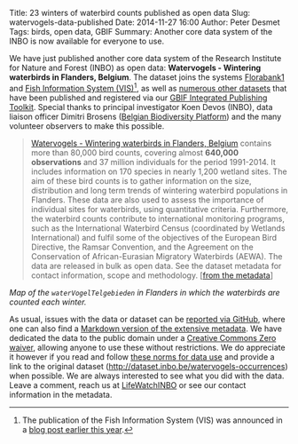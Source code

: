 Title: 23 winters of waterbird counts published as open data
Slug: watervogels-data-published
Date: 2014-11-27 16:00
Author: Peter Desmet
Tags: birds, open data, GBIF
Summary: Another core data system of the INBO is now available for everyone to use.

We have just published another core data system of the Research Institute for Nature and Forest (INBO) as open data: **Watervogels - Wintering waterbirds in Flanders, Belgium**. The dataset joins the systems [Florabank1](http://www.gbif.org/dataset/271c444f-f8d8-4986-b748-e7367755c0c1) and [Fish Information System (VIS)](http://www.gbif.org/dataset/search?q=vis+-+Fishes)[^1], as well as [numerous other datasets](http://www.gbif.org/publisher/1cd669d0-80ea-11de-a9d0-f1765f95f18b) that have been published and registered via our [GBIF Integrated Publishing Toolkit](http://data.inbo.be/ipt). Special thanks to principal investigator Koen Devos (INBO), data liaison officer Dimitri Brosens ([Belgian Biodiversity Platform](http://www.biodiversity.be)) and the many volunteer observers to make this possible.

[^1]: The publication of the Fish Information System (VIS) was announced in a [blog post earlier this year]({filename}vis-data-published.md).

> [Watervogels - Wintering waterbirds in Flanders, Belgium](http://www.gbif.org/dataset/7f9eb622-c036-44c6-8be9-5793eaa1fa1e) contains more than 80,000 bird counts, covering almost **640,000 observations** and 37 million individuals for the period 1991-2014. It includes information on 170 species in nearly 1,200 wetland sites. The aim of these bird counts is to gather information on the size, distribution and long term trends of wintering waterbird populations in Flanders. These data are also used to assess the importance of individual sites for waterbirds, using quantitative criteria. Furthermore, the waterbird counts contribute to international monitoring programs, such as the International Waterbird Census (coordinated by Wetlands International) and fulfil some of the objectives of the European Bird Directive, the Ramsar Convention, and the Agreement on the Conservation of African-Eurasian Migratory Waterbirds (AEWA). The data are released in bulk as open data. See the dataset metadata for contact information, scope and methodology. [[from the metadata](https://github.com/LifeWatchINBO/watervogels-occurrences/blob/master/metadata.md)]

<script src="https://embed.github.com/view/geojson/LifeWatchINBO/watervogels-occurrences/master/localities/localities.geojson?width=768"></script>

*Map of the `waterVogelTelgebieden` in Flanders in which the waterbirds are counted each winter.*

As usual, issues with the data or dataset can be [reported via GitHub](https://github.com/LifeWatchINBO/watervogels-occurrences/issues), where one can also find a [Markdown version of the extensive metadata](https://github.com/LifeWatchINBO/watervogels-occurrences/blob/master/metadata.md). We have dedicated the data to the public domain under a [Creative Commons Zero waiver](http://creativecommons.org/publicdomain/zero/1.0/), allowing anyone to use these without restrictions. We do appreciate it however if you read and follow [these norms for data use](https://github.com/LifeWatchINBO/norms-for-data-use) and provide a link to the original dataset (<http://dataset.inbo.be/watervogels-occurrences>) when possible. We are always interested to see what you did with the data. Leave a comment, reach us at [LifeWatchINBO](https://twitter.com/LifeWatchINBO) or see our contact information in the metadata.


